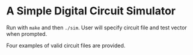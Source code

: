 # A Simple Digital Circuit Simulator

Run with ```make``` and then ```./sim```. User will specify circuit file and test vector when prompted.

Four examples of valid circuit files are provided. 
